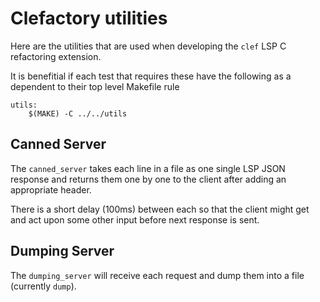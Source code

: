 # Clefactory utilities

Here are the utilities that are used when developing the `clef` LSP C
refactoring extension.

It is benefitial if each test that requires these have the following
as a dependent to their top level Makefile rule

    utils:
    	$(MAKE) -C ../../utils

## Canned Server

The `canned_server` takes each line in a file as one single LSP JSON
response and returns them one by one to the client after adding an
appropriate header.

There is a short delay (100ms) between each so that the client might
get and act upon some other input before next response is sent.

## Dumping Server

The `dumping_server` will receive each request and dump them into a
file (currently `dump`).
